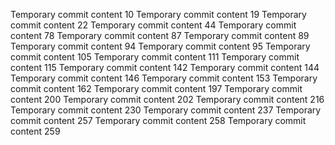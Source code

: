 Temporary commit content 10
Temporary commit content 19
Temporary commit content 22
Temporary commit content 44
Temporary commit content 78
Temporary commit content 87
Temporary commit content 89
Temporary commit content 94
Temporary commit content 95
Temporary commit content 105
Temporary commit content 111
Temporary commit content 115
Temporary commit content 142
Temporary commit content 144
Temporary commit content 146
Temporary commit content 153
Temporary commit content 162
Temporary commit content 197
Temporary commit content 200
Temporary commit content 202
Temporary commit content 216
Temporary commit content 230
Temporary commit content 237
Temporary commit content 257
Temporary commit content 258
Temporary commit content 259
